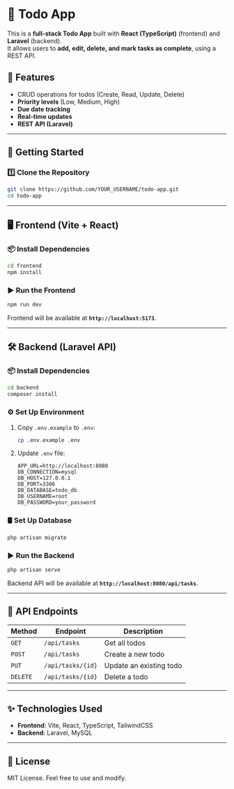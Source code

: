 # 📝 Todo App

This is a **full-stack Todo App** built with **React (TypeScript)** (frontend) and **Laravel** (backend).  
It allows users to **add, edit, delete, and mark tasks as complete**, using a REST API.

## 📌 Features

- CRUD operations for todos (Create, Read, Update, Delete)
- **Priority levels** (Low, Medium, High)
- **Due date tracking**
- **Real-time updates**
- **REST API (Laravel)**

---

## 🚀 Getting Started

### **1️⃣ Clone the Repository**

```sh
git clone https://github.com/YOUR_USERNAME/todo-app.git
cd todo-app
```

---

## 🖥️ Frontend (Vite + React)

### **📦 Install Dependencies**

```sh
cd frontend
npm install
```

### **▶️ Run the Frontend**

```sh
npm run dev
```

Frontend will be available at **`http://localhost:5173`**.

---

## 🛠️ Backend (Laravel API)

### **📦 Install Dependencies**

```sh
cd backend
composer install
```

### **⚙️ Set Up Environment**

1. Copy `.env.example` to `.env`:
   ```sh
   cp .env.example .env
   ```
2. Update `.env` file:
   ```
   APP_URL=http://localhost:8080
   DB_CONNECTION=mysql
   DB_HOST=127.0.0.1
   DB_PORT=3306
   DB_DATABASE=todo_db
   DB_USERNAME=root
   DB_PASSWORD=your_password
   ```

### **🛢️ Set Up Database**

```sh
php artisan migrate
```

### **▶️ Run the Backend**

```sh
php artisan serve
```

Backend API will be available at **`http://localhost:8080/api/tasks`**.

---

## 📡 API Endpoints

| Method   | Endpoint          | Description             |
| -------- | ----------------- | ----------------------- |
| `GET`    | `/api/tasks`      | Get all todos           |
| `POST`   | `/api/tasks`      | Create a new todo       |
| `PUT`    | `/api/tasks/{id}` | Update an existing todo |
| `DELETE` | `/api/tasks/{id}` | Delete a todo           |

---

## ✨ Technologies Used

- **Frontend**: Vite, React, TypeScript, TailwindCSS
- **Backend**: Laravel, MySQL

---

## 📄 License

MIT License. Feel free to use and modify.
